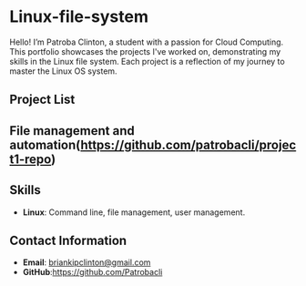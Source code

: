 # Linux-file-system
Hello! I’m Patroba Clinton, a student with a passion for Cloud Computing. This portfolio showcases the projects I've worked on, demonstrating my skills in the Linux file system. Each project is a reflection of my journey to master the Linux OS system.

## Project List
## File management and automation(https://github.com/patrobacli/project1-repo)

## Skills
- **Linux**: Command line, file management, user management.

## Contact Information
- **Email**: briankipclinton@gmail.com
- **GitHub**:https://github.com/Patrobacli
